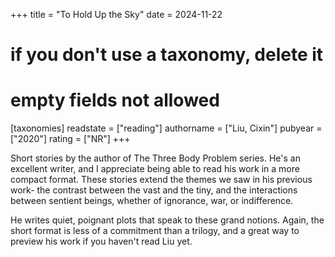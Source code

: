 +++
title = "To Hold Up the Sky"
date = 2024-11-22
# if you don't use a taxonomy, delete it
# empty fields not allowed
[taxonomies]
  readstate = ["reading"]
  authorname = ["Liu, Cixin"]
  pubyear = ["2020"]
  rating = ["NR"]
+++

Short stories by the author of The Three Body Problem series. He's an excellent writer, and I appreciate being able to read his work in a more compact format. These stories extend the themes we saw in his previous work- the contrast between the vast and the tiny, and the interactions between sentient beings, whether of ignorance, war, or indifference.

He writes quiet, poignant plots that speak to these grand notions. Again, the short format is less of a commitment than a trilogy, and a great way to preview his work if you haven't read Liu yet.